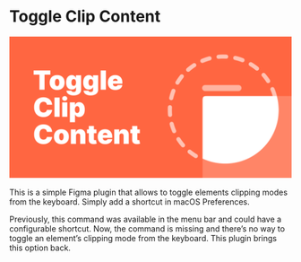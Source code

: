 # Toggle Clip Content

![Plugin Cover](assets/plugin-cover.png)

This is a simple Figma plugin that allows to toggle elements clipping modes from the keyboard. Simply add a shortcut in macOS Preferences.

Previously, this command was available in the menu bar and could have a configurable shortcut. Now, the command is missing and there’s no way to toggle an element’s clipping mode from the keyboard. This plugin brings this option back.